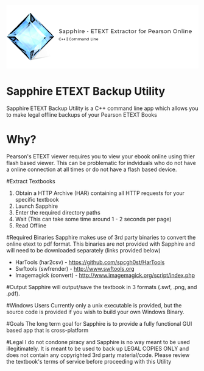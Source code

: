 ![logo](https://raw.githubusercontent.com/hmtinc/Sapphire-/master/Resources/logo.png?token=ABQMErifvbZ3_dqyVbQW4naGBSPNWiYqks5WrB0LwA%3D%3D)
# Sapphire ETEXT Backup Utility
Sapphire ETEXT Backup Utility is a C++ command line app which allows you to make legal offline 
backups of your Pearson ETEXT Books

# Why? 
Pearson's ETEXT viewer requires you to view your ebook online using thier flash based viewer.
This can be problematic for indviduals who do not have a online connection at all times or 
do not have a flash based device. 

#Extract Textbooks 
1. Obtain a HTTP Archive (HAR) containing all HTTP requests for your specific textbook
2. Launch Sapphire 
3. Enter the required directory paths
4. Wait (This can take some time around 1 - 2 seconds per page) 
5. Read Offline 

#Required Binaries 
Sapphire makes use of 3rd party binaries to convert the online etext to pdf format. This binaries are
not provided with Sapphire and will need to be downloaded separately (links provided below)
- HarTools (har2csv) - https://github.com/spcgh0st/HarTools
- Swftools (swfrender) - http://www.swftools.org
- Imagemagick (convert) - http://www.imagemagick.org/script/index.php

#Output 
Sapphire will output/save the textbook in 3 formats (.swf, .png, and .pdf).

#Windows Users
Currently only a unix executable is provided, but the source code is provided if you wish to build
your own Windows Binary.

#Goals
The long term goal for Sapphire is to provide a fully functional GUI based app that is
cross-platform

   
#Legal
I do not condone piracy and Sapphire is no way meant to be used illegitimately. It is meant to 
be used to back up LEGAL COPIES ONLY and does not contain any copyrighted 3rd party material/code.
Please review the textbook's terms of service before proceeding with this Utility











